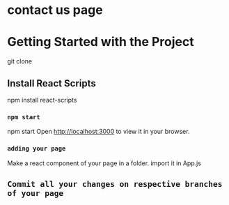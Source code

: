 # contact us page

# Getting Started with the Project

git clone <link>

## Install React Scripts

npm install react-scripts

### `npm start`
npm start
Open [http://localhost:3000](http://localhost:3000) to view it in your browser.

### `adding your page`
Make a react component of your page in a folder.
import it in App.js

## `Commit all your changes on respective branches of your page`
